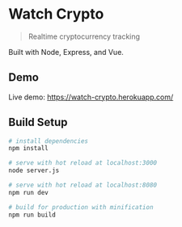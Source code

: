 # Watch Crypto
> Realtime cryptocurrency tracking

Built with Node, Express, and Vue.

## Demo
Live demo: https://watch-crypto.herokuapp.com/

## Build Setup

``` bash
# install dependencies
npm install

# serve with hot reload at localhost:3000
node server.js

# serve with hot reload at localhost:8080
npm run dev

# build for production with minification
npm run build

```
